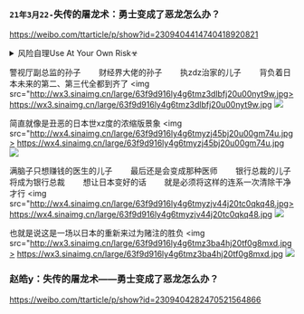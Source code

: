 ### `21年3月22-`失传的屠龙术：勇士变成了恶龙怎么办？
<https://weibo.com/ttarticle/p/show?id=2309404414740418920821>

<details><summary>风险自理Use At Your Own Risk☣</summary>

mzd早就发现了，从z央到基层d支部，很多都是独立王国。你不摸他，一点事都没有，还照常是模范，照常当劳动英雄，照常是人d代表，只要你去摸一下，几乎都有问题。很多是公、侯、伯、子、男的封建统治，使d脱离qz，究竟怎么办？这是使mzd经常睡不着觉的问题，必须要解决的问题。

好多红旗单位，一摸几乎都有问题，土皇帝很多，他们都有天然的经济特q，超经济的z治特q。土皇帝的一句话就是法，他一句话就能捉人，反对他就是反d、反s会主义、反g命，这样下去d就要被rm打倒了。

学者韩少功就指出，“文g学”有三大泡沫：宫廷化、道德化、诉苦化。

我们教科书是高级黑，
有一些反f命集团是能说的，有一些是不能说的。比如说为什么第一波被发动起来的h卫b都是h二代、h三代，是要被g命的q贵子女；为什么“老子英雄儿好汉”这种封建血统论的糟粕，反而会成为早期文g口号；
比如为什么m在运动之初就一直在怒斥“有人扛着红旗反红旗”“我是钟馗，有人借我去打鬼”；比如为什么大y进中饿s人的县z、省z被判x，在文g结束后又被“平反”了？这些，都是不能说的。

对个人崇拜的事情，林b从来是喊得最响了，而m自己也明白“捧得越高，摔得越狠”。以他的精明“高级黑”的道理不可能不懂，因此他不止一次就这个问题批评林b。据邱会z回忆，九d闭幕后，m曾下令摘掉林b在rm大会堂和武汉东湖宾馆墙上挂的mzx语录牌，当着林b的面说了句“这些王八蛋的东西”。1969年6月12日，zgzy下达《关于宣传nzx形象应注意的几个问题》，明文禁止“早请示、晚汇报”；“不经zy批准，不能再制做mzx像章”；“不要搞‘忠字化’运动”等。

1970年4月初，m在审阅纪念列宁诞辰一百周年的纪念文章时，删去了“当代最伟大的马克思列宁主义者”、“把马克思列宁主义提高到一个崭新的阶段”、mzd思想是帝国主义走向全面崩溃、s会主义走向全世界胜利的时代的马克思列宁主义”等从林b《再版前言》中摘录下来的语句。m还写下一段批注：“关于我的话，删掉了几段，都是些无用的，引起别人反感的东西。不要写这类话，我曾讲过一百次，可是没人听，不知是何道理，请zy各同志研究一下。

</details>

警视厅副总监的孙子
　　财经界大佬的孙子
　　执zdz治家的儿子
　　背负着日本未来的第二、第三代全都到齐了
<img src="http://wx3.sinaimg.cn/large/63f9d916ly4g6tmz3dlbfj20u00nyt9w.jpg>
<https://wx3.sinaimg.cn/large/63f9d916ly4g6tmz3dlbfj20u00nyt9w.jpg>
![](http://wx3.sinaimg.cn/large/63f9d916ly4g6tmz3dlbfj20u00nyt9w.jpg)

简直就像是丑恶的日本世xz度的浓缩版景象
<img src="http://wx4.sinaimg.cn/large/63f9d916ly4g6tmyzj45bj20u00gm74u.jpg>
<https://wx4.sinaimg.cn/large/63f9d916ly4g6tmyzj45bj20u00gm74u.jpg>
![](http://wx4.sinaimg.cn/large/63f9d916ly4g6tmyzj45bj20u00gm74u.jpg)

满脑子只想赚钱的医生的儿子
　　最后还是会变成那种医师
　　银行总裁的儿子将成为银行总裁
　　想让日本变好的话
　　就是必须将这样的连系一次清除干净才行
<img src="http://wx4.sinaimg.cn/large/63f9d916ly4g6tmyzjv44j20tc0qkq48.jpg>
<https://wx4.sinaimg.cn/large/63f9d916ly4g6tmyzjv44j20tc0qkq48.jpg>
![](http://wx4.sinaimg.cn/large/63f9d916ly4g6tmyzjv44j20tc0qkq48.jpg)

也就是说这是一场以日本的重新来过为赌注的胜负
<img src="http://wx3.sinaimg.cn/large/63f9d916ly4g6tmz3ba4hj20tf0g8mxd.jpg>
<https://wx3.sinaimg.cn/large/63f9d916ly4g6tmz3ba4hj20tf0g8mxd.jpg>
![](http://wx3.sinaimg.cn/large/63f9d916ly4g6tmz3ba4hj20tf0g8mxd.jpg)

### 赵皓y：失传的屠龙术——勇士变成了恶龙怎么办？
https://weibo.com/ttarticle/p/show?id=2309404282470521564866
